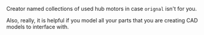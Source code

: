 Creator named collections of used hub motors in case `orignal` isn't for you.  
  
Also, really, it is helpful if you model all your parts that you are creating CAD models to interface with.
